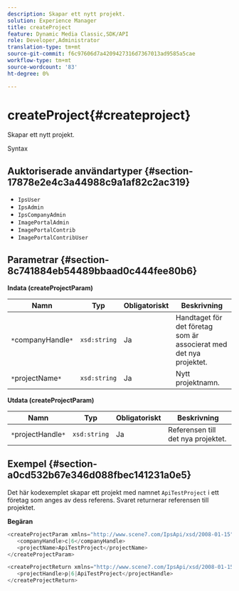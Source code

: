 ```yaml
---
description: Skapar ett nytt projekt.
solution: Experience Manager
title: createProject
feature: Dynamic Media Classic,SDK/API
role: Developer,Administrator
translation-type: tm+mt
source-git-commit: f6c97606d7a4209427316d7367013ad9585a5cae
workflow-type: tm+mt
source-wordcount: '83'
ht-degree: 0%

---
```



# createProject{#createproject}

Skapar ett nytt projekt.

Syntax

## Auktoriserade användartyper {#section-17878e2e4c3a44988c9a1af82c2ac319}

* `IpsUser`
* `IpsAdmin`
* `IpsCompanyAdmin`
* `ImagePortalAdmin`
* `ImagePortalContrib`
* `ImagePortalContribUser`

## Parametrar {#section-8c741884eb54489bbaad0c444fee80b6}

**Indata (createProjectParam)**

| Namn | Typ | Obligatoriskt | Beskrivning |
|---|---|---|---|
| `*`companyHandle`*` | `xsd:string` | Ja | Handtaget för det företag som är associerat med det nya projektet. |
| `*`projectName`*` | `xsd:string` | Ja | Nytt projektnamn. |

**Utdata (createProjectParam)**

| Namn | Typ | Obligatoriskt | Beskrivning |
|---|---|---|---|
| `*`projectHandle`*` | `xsd:string` | Ja | Referensen till det nya projektet. |

## Exempel {#section-a0cd532b67e346d088fbec141231a0e5}

Det här kodexemplet skapar ett projekt med namnet `ApiTestProject` i ett företag som anges av dess referens. Svaret returnerar referensen till projektet.

**Begäran**

```java
<createProjectParam xmlns="http://www.scene7.com/IpsApi/xsd/2008-01-15">
   <companyHandle>c|6</companyHandle>
   <projectName>ApiTestProject</projectName>
</createProjectParam>
```

```java
<createProjectReturn xmlns="http://www.scene7.com/IpsApi/xsd/2008-01-15">
   <projectHandle>p|6|ApiTestProject</projectHandle>
</createProjectReturn>
```

